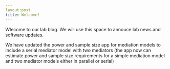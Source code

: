 ```yaml
---
layout:post
title: Welcome!
---
```


Wlecome to our lab blog. We will use this space to annouce lab news and software updates.

We have updated the power and sample size app for mediation models to include a serial mediator model with two mediators (the app now can estimate power and sample size requirements for a simple mediation model and two mediator models either in parallel or serial)
